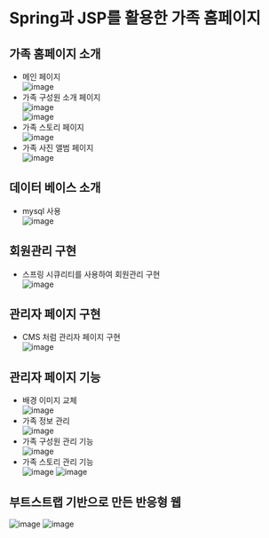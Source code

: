 # Spring과 JSP를 활용한 가족 홈페이지
## 가족 홈페이지 소개
- 메인 페이지   
    ![image](images/home.jpg)
- 가족 구성원 소개 페이지   
    ![image](images/intro.jpg)   
    ![image](images/intro2.jpg)
- 가족 스토리 페이지   
    ![image](images/story.jpg)
- 가족 사진 앨범 페이지   
    ![image](images/gallery.jpg)

## 데이터 베이스 소개
- mysql 사용   
    ![image](/images/dbtables.jpg)

## 회원관리 구현
- 스프링 시큐리티를 사용하여 회원관리 구현   
    ![image](images/adminpage.jpg)

## 관리자 페이지 구현
- CMS 처럼 관리자 페이지 구현   
    ![image](images/usermanagement.jpg)

## 관리자 페이지 기능
- 배경 이미지 교체   
    ![image](images/changebgimg.jpg)
- 가족 정보 관리   
    ![image](images/fmailymanage.jpg)
- 가족 구성원 관리 기능  
    ![image](images/addfamily.jpg)
- 가족 스토리 관리 기능   
    ![image](images/storyadmin.jpg)
    ![image](images/storyadmin2.jpg)

## 부트스트랩 기반으로 만든 반응형 웹   
![image](images/repon1.jpg)
![image](images/repon2.jpg)


